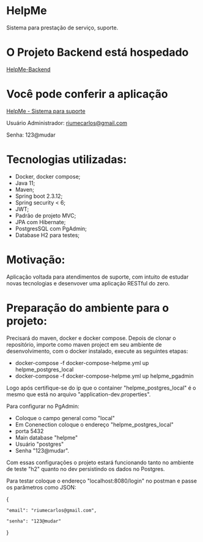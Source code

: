 # HelpMe
Sistema para prestação de serviço, suporte.

# O Projeto Backend está hospedado

[HelpMe-Backend](https://helpme-backend-production.up.railway.app)

# Você pode conferir a aplicação

[HelpMe - Sistema para suporte](https://helpme-frontend.vercel.app)

Usuário Administrador: riumecarlos@gmail.com

Senha: 123@mudar

# Tecnologias utilizadas:

* Docker, docker compose;
* Java 11;
* Maven;
* Spring boot 2.3.12;
* Spring security < 6;
* JWT;
* Padrão de projeto MVC;
* JPA com Hibernate;
* PostgresSQL com PgAdmin;
* Database H2 para testes;

# Motivação:

Aplicação voltada para atendimentos de suporte, com intuito de estudar novas tecnologias e desenvover uma aplicação RESTful do zero.

# Preparação do ambiente para o projeto:

Precisará do maven, docker e docker compose. Depois de clonar o repositório, importe como maven project em seu ambiente de desenvolvimento, com o docker instalado, execute as seguintes etapas:
* docker-compose -f docker-compose-helpme.yml up helpme_postgres_local 
* docker-compose -f docker-compose-helpme.yml up helpme_pgadmin

Logo após certifique-se do ip que o container "helpme_postgres_local" é o mesmo que está no arquivo "application-dev.properties". 

Para configurar no PgAdmin:

* Coloque o campo general como "local" 
* Em Conenection coloque o endereço "helpme_postgres_local" 
* porta 5432
* Main database "helpme"
* Usuário "postgres" 
* Senha "123@mudar".

Com essas configurações o projeto estará funcionando tanto no ambiente de teste "h2" quanto no dev persistindo os dados no Postgres.

Para testar coloque o endereço "localhost:8080/login" no postman e passe os parâmetros como JSON:

  
{

    "email": "riumecarlos@gmail.com",
    
    "senha": "123@mudar"
    
}
  








